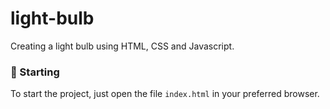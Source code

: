 # light-bulb

Creating a light bulb using HTML, CSS and Javascript.

### 🚀 Starting

To start the project, just open the file `index.html` in your preferred browser.
